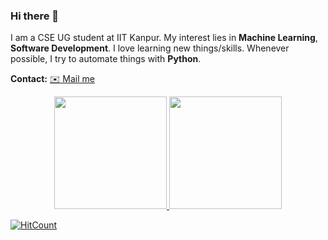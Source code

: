 ### Hi there 👋

I am a CSE UG student at IIT Kanpur. My interest lies in **Machine Learning**, **Software Development**. I love learning new things/skills. Whenever possible, I try to automate things with **Python**. 

**Contact:**
<a href='mailto:skdakshana18@gmail.com'>:envelope: Mail me</a>


<!-- ![Visitor Count](https://profile-counter.glitch.me/iamsnj/count.svg) -->

<!-- 
<a href="https://github.com/iamsnj/iamsnj/">
  <img align="center" height="35%" width="36%"  src="https://github-readme-stats.vercel.app/api/top-langs/?username=iamsnj&show_icons=true&theme=light&line_height=30" />
</a>

<a href="https://github.com/iamsnj/iamsnj/">
<img align="center" src="https://github-readme-stats.vercel.app/api?username=iamsnj&include_all_commits=true&count_private=true&show_icons=true&line_height=20&title_color=7A7ADB&icon_color=2234AE&text_color=D3D3D3&bg_color=0,000000,130F40" alt="iamsnj's Github Stats">
</a> -->

<!-- <a href="https://github.com/iamsnj/iamsnj/">
 <img align="center"  height="75%" width="60%" src="https://github-readme-stats.vercel.app/api?username=iamsnj&count_private=true&show_icons=true&theme=light&line_height=30" alt="Sanjay Kumar's GitHub Stats"/>
  </a> -->



<p align="center">
<a href="https://github.com/iamsnj">
  <img height="180em" src="https://github-readme-stats-eight-theta.vercel.app/api?username=iamsnj&show_icons=true&theme=algolia&include_all_commits=true&count_private=true"/>
  <img height="180em" src="https://github-readme-stats-eight-theta.vercel.app/api/top-langs/?username=iamsnj&layout=compact&langs_count=8&theme=algolia"/>
</a>
</p>

[![HitCount](http://hits.dwyl.com/iamsnj/iamsnj.svg)](http://hits.dwyl.com/iamsnj/iamsnj)
